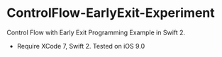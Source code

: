 # ControlFlow-EarlyExit-Experiment
Control Flow with Early Exit Programming Example in Swift 2.

- Require XCode 7, Swift 2.
Tested on iOS 9.0
